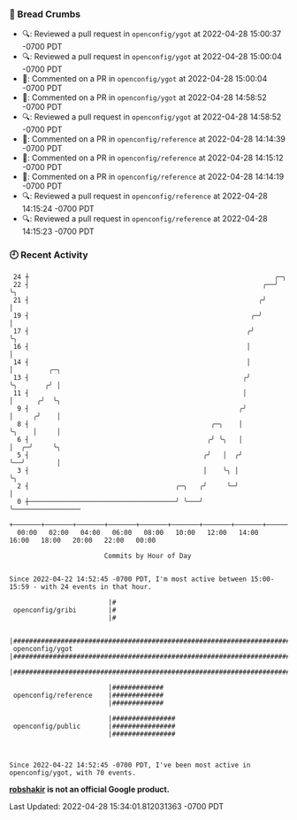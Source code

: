 ### 🍞 Bread Crumbs

 * 🔍: Reviewed a pull request in  `openconfig/ygot` at 2022-04-28 15:00:37 -0700 PDT
 * 🔍: Reviewed a pull request in  `openconfig/ygot` at 2022-04-28 15:00:04 -0700 PDT
 * 💬: Commented on a PR in  `openconfig/ygot` at 2022-04-28 15:00:04 -0700 PDT
 * 💬: Commented on a PR in  `openconfig/ygot` at 2022-04-28 14:58:52 -0700 PDT
 * 🔍: Reviewed a pull request in  `openconfig/ygot` at 2022-04-28 14:58:52 -0700 PDT
 * 💬: Commented on a PR in  `openconfig/reference` at 2022-04-28 14:14:39 -0700 PDT
 * 💬: Commented on a PR in  `openconfig/reference` at 2022-04-28 14:15:12 -0700 PDT
 * 💬: Commented on a PR in  `openconfig/reference` at 2022-04-28 14:14:19 -0700 PDT
 * 🔍: Reviewed a pull request in  `openconfig/reference` at 2022-04-28 14:15:24 -0700 PDT
 * 🔍: Reviewed a pull request in  `openconfig/reference` at 2022-04-28 14:15:23 -0700 PDT

### 🕘 Recent Activity
```
 24 ┼                                                              ╭─╮
 22 ┤                                                           ╭──╯ ╰╮
 21 ┤                                                          ╭╯     │
 19 ┤                                                        ╭─╯      │
 17 ┤                                                       ╭╯        ╰╮
 16 ┤                                                       │          │
 14 ┤                                                       │          │         ╭─╮
 13 ┤                                                      ╭╯          ╰╮       ╭╯ │
 11 ┤                                                      │            │      ╭╯  ╰╮
  9 ┤                                                     ╭╯            │     ╭╯    │
  8 ┤                                              ╭─╮    │             ╰╮    │     │
  6 ┤                                             ╭╯ ╰╮   │              │  ╭─╯     ╰╮
  5 ┤                                            ╭╯   │  ╭╯              ╰──╯        │
  3 ┤                                            │    ╰╮ │                           ╰╮
  2 ┤                                     ╭─╮   ╭╯     ╰─╯                            │
  0 ┼─────────────────────────────────────╯ ╰───╯                                     ╰─────────────────
    +───────+───────+───────+───────+───────+───────+───────+───────+───────+───────+───────+───────+────
  00:00   02:00   04:00   06:00   08:00   10:00   12:00   14:00   16:00   18:00   20:00   22:00   00:00   

						Commits by Hour of Day


Since 2022-04-22 14:52:45 -0700 PDT, I'm most active between 15:00-15:59 - with 24 events in that hour.

```



```
                         |#
 openconfig/gribi        |#
                         |#

                         |######################################################################
 openconfig/ygot         |######################################################################
                         |######################################################################

                         |#############
 openconfig/reference    |#############
                         |#############

                         |################
 openconfig/public       |################
                         |################



Since 2022-04-22 14:52:45 -0700 PDT, I've been most active in openconfig/ygot, with 70 events.

```
**[robshakir](mailto:robjs@google.com) is not an official Google product.**  


Last Updated: 2022-04-28 15:34:01.812031363 -0700 PDT
